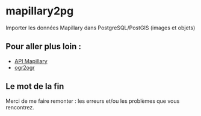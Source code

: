 # mapillary2pg
Importer les données Mapillary dans PostgreSQL/PostGIS (images et objets)

## Pour aller plus loin :
- [API Mapillary](https://www.mapillary.com/developer/api-documentation/)
- [ogr2ogr](https://gdal.org/programs/ogr2ogr.html)

## Le mot de la fin
Merci de me faire remonter : les erreurs et/ou les problèmes que vous rencontrez.
